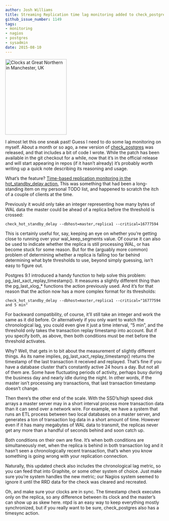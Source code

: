 ```yaml
---
author: Josh Williams
title: Streaming Replication time lag monitoring added to check_postgres
github_issue_number: 1149
tags:
- monitoring
- nagios
- postgres
- sysadmin
date: 2015-08-10
---
```




<a href="https://www.flickr.com/photos/56278705@N05/8548635299/in/photolist-e2pZrM-5uDPns-71jap-5rbtCP-bua9Dn-p3KzAA-aJh7uD-7bgsx6-nvBRCq-4B2ng3-aSheyH-vADsy-kHby-9pZZVn-fMrcKa-p2egJ5-AnRMU-EXrr-eTYP7U-5ayMi6-sn5ecN-kCFz-bXANVG-46YU7g-gxoMCB-qGxWFt-dY3Cyx-68giiZ-wJ7e7-6SkM1-JZ3a6-a6otTh-9c9xPc-pHcHM2-wQNQD-oUrYYB-bR6BR8-qoAwB6-LzGU1-cjZBEJ-c5WzkQ-4JYvg5-ewJe9D-gVtTRu-U3oT-4gtg8Q-cjFWdQ-7brR3P-7bvDHy-9bTMZN/" title="Clocks at Great Northern in Manchester, UK"><img alt="Clocks at Great Northern in Manchester, UK" height="240" src="/blog/2015/08/streaming-replication-time-lag/image-0.jpeg" width="195"/></a>

I almost let this one sneak past! Guess I need to do some lag monitoring on myself. About a month or so ago, a new version of [check_postgres](https://bucardo.org/wiki/Check_postgres) was released, and that includes a bit of code I wrote. While the patch has been available in the git checkout for a while, now that it’s in the official release and will start appearing in repos (if it hasn’t already) it’s probably worth writing up a quick note describing its reasoning and usage.

What’s the feature? [Time-based replication monitoring in the hot_standby_delay action.](https://github.com/bucardo/check_postgres/commit/6b765c839eaf80499f68d412a897f61f11db9bfc) This was something that had been a long-standing item on my personal TODO list, and happened to scratch the itch of a couple of clients at the time.

Previously it would only take an integer representing how many bytes of WAL data the master could be ahead of a replica before the threshold is crossed:

```
check_hot_standby_delay --dbhost=master,replica1 --critical=16777594
```

This is certainly useful for, say, keeping an eye on whether you’re getting close to running over your wal_keep_segments value. Of course it can also be used to indicate whether the replica is still processing WAL, or has become stuck for some reason. But for the (arguably more common) problem of determining whether a replica is falling too far behind determining what byte thresholds to use, beyond simply guessing, isn’t easy to figure out.

Postgres 9.1 introduced a handy function to help solve this problem: pg_last_xact_replay_timestamp(). It measures a slightly different thing than the pg_last_xlog_* functions the action previously used. And it’s for that reason that the action now has a more complex format for its thresholds:

```
check_hot_standby_delay --dbhost=master,replica1 --critical="16777594 and 5 min"
```

For backward compatibility, of course, it’ll still take an integer and work the same as it did before. Or alternatively if you only want to watch the chronological lag, you could even give it just a time interval, “5 min”, and the threshold only takes the transaction replay timestamp into account. But if you specify both, as above, then both conditions must be met before the threshold activates.

Why? Well, that gets in to bit about the measurement of slightly different things. As its name implies, pg_last_xact_replay_timestamp() returns the timestamp of the last transaction it received and replayed. That’s fine if you have a database cluster that’s constantly active 24 hours a day. But not all of them are. Some have fluctuating periods of activity, perhaps busy during the business day and nearly idle during the night. In other words, if the master isn’t processing any transactions, that last transaction timestamp doesn’t change.

Then there’s the other end of the scale. With the SSD’s/high speed disk arrays a master server may in a short interval process more transaction data than it can send over a network wire. For example, we have a system that runs an ETL process between two local databases on a master server, and generates a ton of transaction log data in a short amount of time. However even if it has many megabytes of WAL data to transmit, the replicas never get any more than a handful of seconds behind and soon catch up.

Both conditions on their own are fine. It’s when both conditions are simultaneously met, when the replica is behind in both transaction log and it hasn’t seen a chronologically recent transaction, that’s when you know something is going wrong with your replication connection.

Naturally, this updated check also includes the chronological lag metric, so you can feed that into Graphite, or some other system of choice. Just make sure you’re system handles the new metric; our Nagios system seemed to ignore it until the RRD data for the check was cleared and recreated.

Oh, and make sure your clocks are in sync. The timestamp check executes only on the replica, so any difference between its clock and the master’s can show up as skew here. ntpd is an easy way to keep everything mostly synchronized, but if you really want to be sure, check_postgres also has a timesync action.
